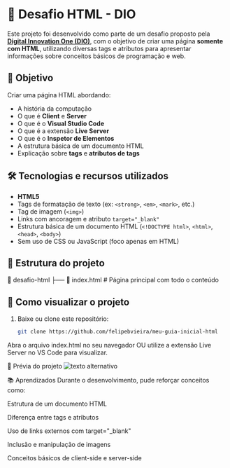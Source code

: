 # 📄 Desafio HTML - DIO

Este projeto foi desenvolvido como parte de um desafio proposto pela **[Digital Innovation One (DIO)](https://www.dio.me/)**, com o objetivo de criar uma página **somente com HTML**, utilizando diversas tags e atributos para apresentar informações sobre conceitos básicos de programação e web.

## 🎯 Objetivo
Criar uma página HTML abordando:
- A história da computação
- O que é **Client** e **Server**
- O que é o **Visual Studio Code**
- O que é a extensão **Live Server**
- O que é o **Inspetor de Elementos**
- A estrutura básica de um documento HTML
- Explicação sobre **tags** e **atributos de tags**

## 🛠️ Tecnologias e recursos utilizados
- **HTML5**
- Tags de formatação de texto (ex: `<strong>`, `<em>`, `<mark>`, etc.)
- Tag de imagem (`<img>`)
- Links com ancoragem e atributo `target="_blank"`
- Estrutura básica de um documento HTML (`<!DOCTYPE html>`, `<html>`, `<head>`, `<body>`)
- Sem uso de CSS ou JavaScript (foco apenas em HTML)

## 📂 Estrutura do projeto
📁 desafio-html
├── 📄 index.html # Página principal com todo o conteúdo

## 🚀 Como visualizar o projeto
1. Baixe ou clone este repositório:
   ```bash
   git clone https://github.com/felipebvieira/meu-guia-inicial-html
Abra o arquivo index.html no seu navegador OU utilize a extensão Live Server no VS Code para visualizar.

📸 Prévia do projeto
![texto alternativo](previa.png)

📚 Aprendizados
Durante o desenvolvimento, pude reforçar conceitos como:

Estrutura de um documento HTML

Diferença entre tags e atributos

Uso de links externos com target="_blank"

Inclusão e manipulação de imagens

Conceitos básicos de client-side e server-side